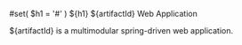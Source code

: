 #set( $h1 = '#' )
${h1} ${artifactId} Web Application

${artifactId} is a multimodular spring-driven web application.